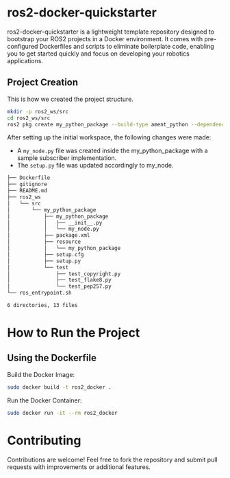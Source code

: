 # ros2-docker-quickstarter

ros2-docker-quickstarter is a lightweight template repository designed to bootstrap your ROS2 projects in a Docker environment. It comes with pre-configured Dockerfiles and scripts to eliminate boilerplate code, enabling you to get started quickly and focus on developing your robotics applications.

## Project Creation

This is how we created the project structure.

```bash
mkdir -p ros2_ws/src
cd ros2_ws/src
ros2 pkg create my_python_package --build-type ament_python --dependencies rclpy

```
After setting up the initial workspace, the following changes were made:
- A `my_node.py` file was created inside the my_python_package with a sample subscriber implementation.
- The `setup.py` file was updated accordingly to my_node.

```bash
├── Dockerfile
├── gitignore
├── README.md
├── ros2_ws
│   └── src
│       └── my_python_package
│           ├── my_python_package
│           │   ├── __init__.py
│           │   └── my_node.py
│           ├── package.xml
│           ├── resource
│           │   └── my_python_package
│           ├── setup.cfg
│           ├── setup.py
│           └── test
│               ├── test_copyright.py
│               ├── test_flake8.py
│               └── test_pep257.py
└── ros_entrypoint.sh

6 directories, 13 files
```


# How to Run the Project

## Using the Dockerfile

Build the Docker Image:
```bash
sudo docker build -t ros2_docker .
```

Run the Docker Container:
```bash
sudo docker run -it --rm ros2_docker
```

# Contributing

Contributions are welcome! Feel free to fork the repository and submit pull requests with improvements or additional features.
